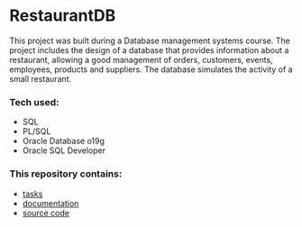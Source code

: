 # RestaurantDB
This project was built during a Database management systems course. The project includes the design of a database that provides information about a restaurant, allowing a good management of orders, customers, events, employees, products and suppliers. The database simulates the activity of a small restaurant.

### Tech used:
- SQL
- PL/SQL
- Oracle Database o19g
- Oracle SQL Developer

### This repository contains:
- [tasks](https://github.com/StefaniaGutu/RestaurantDB/blob/main/Cerinte_ProiectSGBD.pdf)
- [documentation](https://github.com/StefaniaGutu/RestaurantDB/blob/main/Documentatie_ProiectSGBD.pdf)
- [source code](https://github.com/StefaniaGutu/RestaurantDB/blob/main/CodSursa.sql)
